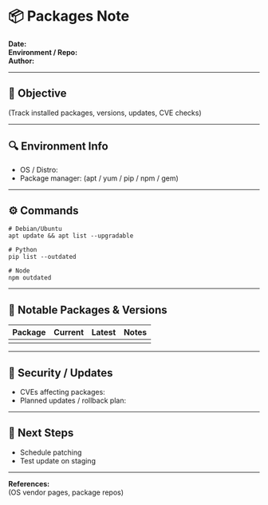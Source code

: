 # 📦 Packages Note

**Date:**  
**Environment / Repo:**  
**Author:**  

---

## 🎯 Objective
(Track installed packages, versions, updates, CVE checks)

---

## 🔍 Environment Info
- OS / Distro:  
- Package manager: (apt / yum / pip / npm / gem)

---

## ⚙️ Commands
    # Debian/Ubuntu
    apt update && apt list --upgradable

    # Python
    pip list --outdated

    # Node
    npm outdated

---

## 🧾 Notable Packages & Versions
| Package | Current | Latest | Notes |
|---------|---------|--------|-------|
|  |  |  |  |

---

## 🧩 Security / Updates
- CVEs affecting packages:  
- Planned updates / rollback plan:

---

## 🧭 Next Steps
- Schedule patching  
- Test update on staging

---

**References:**  
(OS vendor pages, package repos)
